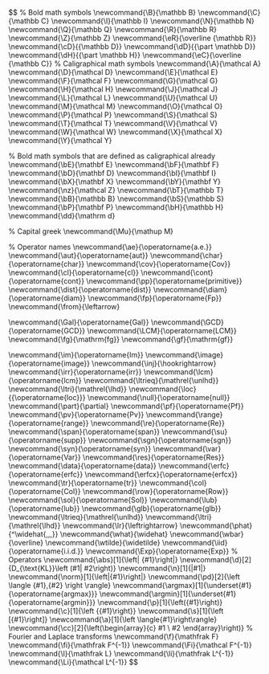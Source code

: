 $$
% Bold math symbols
\newcommand{\B}{\mathbb B}
\newcommand{\C}{\mathbb C}
\newcommand{\I}{\mathbb I}
\newcommand{\N}{\mathbb N}
\newcommand{\Q}{\mathbb Q}
\newcommand{\R}{\mathbb R}
\newcommand{\Z}{\mathbb Z}
\newcommand{\eR}{\overline {\mathbb R}}
\newcommand{\cD}{{\mathbb D}}
\newcommand{\dD}{{\part \mathbb D}}
\newcommand{\dH}{{\part \mathbb H}}
\newcommand{\eC}{\overline {\mathbb C}}
% Caligraphical math symbols
\newcommand{\A}{\mathcal A}
\newcommand{\D}{\mathcal D}
\newcommand{\E}{\mathcal E}
\newcommand{\F}{\mathcal F}
\newcommand{\G}{\mathcal G}
\newcommand{\H}{\mathcal H}
\newcommand{\J}{\mathcal J}
\newcommand{\L}{\mathcal L}
\newcommand{\U}{\mathcal U}
\newcommand{\M}{\mathcal M}
\newcommand{\O}{\mathcal O}
\newcommand{\P}{\mathcal P}
\newcommand{\S}{\mathcal S}
\newcommand{\T}{\mathcal T}
\newcommand{\V}{\mathcal V}
\newcommand{\W}{\mathcal W}
\newcommand{\X}{\mathcal X}
\newcommand{\Y}{\mathcal Y}

% Bold math symbols that are defined as caligraphical already
\newcommand{\bE}{\mathbf E}
\newcommand{\bF}{\mathbf F}
\newcommand{\bD}{\mathbf D}
\newcommand{\bI}{\mathbf I}
\newcommand{\bX}{\mathbf X}
\newcommand{\bY}{\mathbf Y}
\newcommand{\nz}{\mathcal Z}
\newcommand{\bT}{\mathbb T}
\newcommand{\bB}{\mathbb B}
\newcommand{\bS}{\mathbb S}
\newcommand{\bP}{\mathbf P}
\newcommand{\bH}{\mathbb H}
\newcommand{\dd}{\mathrm d}

% Capital greek
\newcommand{\Mu}{\mathup M}

% Operator names
\newcommand{\ae}{\operatorname{a.e.}}
\newcommand{\aut}{\operatorname{aut}}
\newcommand{\char}{\operatorname{char}}
\newcommand{\cov}{\operatorname{Cov}}
\newcommand{\cl}{\operatorname{cl}}
\newcommand{\cont}{\operatorname{cont}}
\newcommand{\pp}{\operatorname{primitive}}
\newcommand{\dist}{\operatorname{dist}}
\newcommand{\diam}{\operatorname{diam}}
\newcommand{\fp}{\operatorname{Fp}}
\newcommand{\from}{\leftarrow}

\newcommand{\Gal}{\operatorname{Gal}}
\newcommand{\GCD}{\operatorname{GCD}}
\newcommand{\LCM}{\operatorname{LCM}}
\newcommand{\fg}{\mathrm{fg}}
\newcommand{\gf}{\mathrm{gf}}

\newcommand{\im}{\operatorname{Im}}
\newcommand{\image}{\operatorname{image}}
\newcommand{\inj}{\hookrightarrow}
\newcommand{\irr}{\operatorname{irr}}
\newcommand{\lcm}{\operatorname{lcm}}
\newcommand{\ltrieq}{\mathrel{\unlhd}}
\newcommand{\ltri}{\mathrel{\lhd}}
\newcommand{\loc}{{\operatorname{loc}}}
\newcommand{\null}{\operatorname{null}}
\newcommand{\part}{\partial}
\newcommand{\pf}{\operatorname{Pf}}
\newcommand{\pv}{\operatorname{Pv}}
\newcommand{\range}{\operatorname{range}}
\newcommand{\re}{\operatorname{Re}}
\newcommand{\span}{\operatorname{span}}
\newcommand{\su}{\operatorname{supp}}
\newcommand{\sgn}{\operatorname{sgn}}
\newcommand{\syn}{\operatorname{syn}}
\newcommand{\var}{\operatorname{Var}}
\newcommand{\res}{\operatorname{Res}}
\newcommand{\data}{\operatorname{data}}
\newcommand{\erfc}{\operatorname{erfc}}
\newcommand{\erfcx}{\operatorname{erfcx}}
\newcommand{\tr}{\operatorname{tr}}
\newcommand{\col}{\operatorname{Col}}
\newcommand{\row}{\operatorname{Row}}
\newcommand{\sol}{\operatorname{Sol}}
\newcommand{\lub}{\operatorname{lub}}
\newcommand{\glb}{\operatorname{glb}}
\newcommand{\ltrieq}{\mathrel{\unlhd}}
\newcommand{\ltri}{\mathrel{\lhd}}
\newcommand{\lr}{\leftrightarrow}
\newcommand{\phat}{^\widehat{\,\,\,}}
\newcommand{\what}{\widehat}
\newcommand{\wbar}{\overline}
\newcommand{\wtilde}{\widetilde}
\newcommand{\iid}{\operatorname{i.i.d.}}
\newcommand{\Exp}{\operatorname{Exp}}
% Operators
\newcommand{\abs}[1]{\left| {#1}\right|}
\newcommand{\d}[2]{D_{\text{KL}}\left (#1\| #2\right)}
\newcommand{\n}[1]{\|#1\|}
\newcommand{\norm}[1]{\left\|{#1}\right\|}
\newcommand{\pd}[2]{\left \langle {#1},{#2} \right \rangle}
\newcommand{\argmax}[1]{\underset{#1}{\operatorname{argmax}}}
\newcommand{\argmin}[1]{\underset{#1}{\operatorname{argmin}}}
\newcommand{\p}[1]{\left({#1}\right)}
\newcommand{\c}[1]{\left \{{#1}\right\}}
\newcommand{\s}[1]{\left [{#1}\right]}
\newcommand{\a}[1]{\left \langle{#1}\right\rangle}
\newcommand{\cc}[2]{\left(\begin{array}{c} #1 \\ #2 \end{array}\right)}
% Fourier and Laplace transforms
\newcommand{\f}{\mathfrak F}
\newcommand{\fi}{\mathfrak F^{-1}}
\newcommand{\Fi}{\mathcal F^{-1}}
\newcommand{\l}{\mathfrak L}
\newcommand{\li}{\mathfrak L^{-1}}
\newcommand{\Li}{\mathcal L^{-1}}
$$



